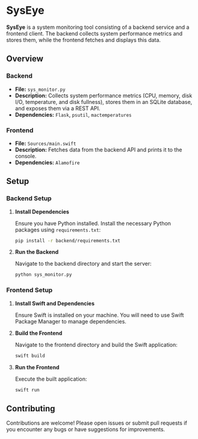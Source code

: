 # SysEye

**SysEye** is a system monitoring tool consisting of a backend service and a frontend client. The backend collects system performance metrics and stores them, while the frontend fetches and displays this data.

## Overview

### Backend

- **File:** `sys_monitor.py`
- **Description:** Collects system performance metrics (CPU, memory, disk I/O, temperature, and disk fullness), stores them in an SQLite database, and exposes them via a REST API.
- **Dependencies:** `Flask`, `psutil`, `mactemperatures`

### Frontend

- **File:** `Sources/main.swift`
- **Description:** Fetches data from the backend API and prints it to the console.
- **Dependencies:** `Alamofire`

## Setup

### Backend Setup

1. **Install Dependencies**

   Ensure you have Python installed. Install the necessary Python packages using `requirements.txt`:
   ```bash
   pip install -r backend/requirements.txt

2. **Run the Backend**

   Navigate to the backend directory and start the server:
   ```bash
   python sys_monitor.py

### Frontend Setup

1. **Install Swift and Dependencies**

   Ensure Swift is installed on your machine. You will need to use Swift Package Manager to manage dependencies.

2. **Build the Frontend**

   Navigate to the frontend directory and build the Swift application:
   ```bash
   swift build

3. **Run the Frontend**

   Execute the built application:
   ```bash
   swift run


## Contributing

Contributions are welcome! Please open issues or submit pull requests if you encounter any bugs or have suggestions for improvements.

   
